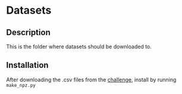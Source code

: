 # Datasets

## Description

This is the folder where datasets should be downloaded to.

## Installation

After downloading the .csv files from the [challenge](https://challengedata.ens.fr/challenges/28), install by running `make_npz.py`
